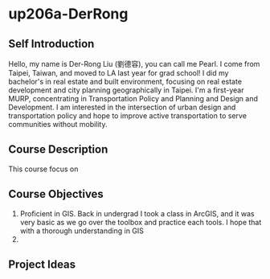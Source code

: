 # up206a-DerRong
## Self Introduction
Hello, my name is Der-Rong Liu (劉德容), you can call me Pearl. I come from Taipei, Taiwan, and moved to LA last year for grad school! I did my bachelor's in real estate and built environment, focusing on real estate development and city planning geographically in Taipei. I'm a first-year MURP, concentrating in Transportation Policy and Planning and Design and Development. I am interested in the intersection of urban design and transportation policy and hope to improve active transportation to serve communities without mobility.

## Course Description
This course focus on

## Course Objectives
1. Proficient in GIS. Back in undergrad I took a class in ArcGIS, and it was very basic as we go over the toolbox and practice each tools. I hope that with a thorough understanding in GIS
2. 

## Project Ideas
